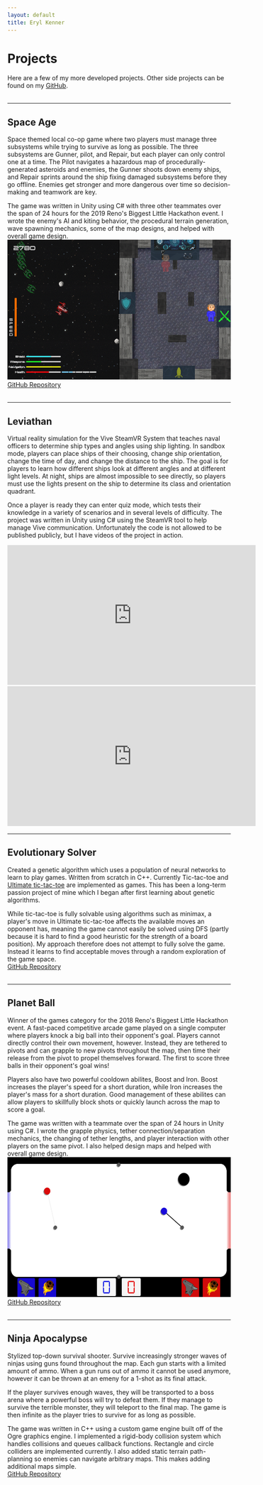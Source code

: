 ```yaml
---
layout: default
title: Eryl Kenner
---
```

# Projects

Here are a few of my more developed projects. Other side projects can be found on my <a href="https://github.com/Eryl2000">GitHub</a>.
<br><br>
<hr>

<h2>Space Age</h2>
Space themed local co-op game where two players must manage three subsystems while trying to survive as long as possible. The three subsystems are Gunner, pilot, and Repair, but each player can only control one at a time. The Pilot navigates a hazardous map of procedurally-generated asteroids and enemies, the Gunner shoots down enemy ships, and Repair sprints around the ship fixing damaged subsystems before they go offline. Enemies get stronger and more dangerous over time so decision-making and teamwork are key.

The game was written in Unity using C# with three other teammates over the span of 24 hours for the 2019 Reno's Biggest Little Hackathon event. I wrote the enemy's AI and kiting behavior, the procedural terrain generation, wave spawning mechanics, some of the map designs, and helped with overall game design.
<img class="project_image" src="/assets/images/space-age.png" width="560" height="315">
<a href="https://github.com/kylebrain/hackathon-2019">GitHub Repository</a>
<br><br>
<hr>

<h2>Leviathan</h2>
Virtual reality simulation for the Vive SteamVR System that teaches naval officers to determine ship types and angles using ship lighting. In sandbox mode, players can place ships of their choosing, change ship orientation, change the time of day, and change the distance to the ship. The goal is for players to learn how different ships look at different angles and at different light levels. At night, ships are almost impossible to see directly, so players must use the lights present on the ship to determine its class and orientation quadrant.

Once a player is ready they can enter quiz mode, which tests their knowledge in a variety of scenarios and in several levels of difficulty. The project was written in Unity using C# using the SteamVR tool to help manage Vive communication. Unfortunately the code is not allowed to be published publicly, but I have videos of the project in action.
<iframe width="560" height="315" src="https://www.youtube.com/embed/u38aZBRUzsU" frameborder="0" allow="accelerometer; autoplay; encrypted-media; gyroscope; picture-in-picture" allowfullscreen></iframe>
<iframe width="560" height="315" src="https://www.youtube.com/embed/yzTdZjPLN1Q" frameborder="0" allow="accelerometer; autoplay; encrypted-media; gyroscope; picture-in-picture" allowfullscreen></iframe>
<br>
<hr>

<h2>Evolutionary Solver</h2>
Created a genetic algorithm which uses a population of neural networks to learn to play games. Written from scratch in C++. Currently Tic-tac-toe and <a href="https://en.wikipedia.org/wiki/Ultimate_tic-tac-toe">Ultimate tic-tac-toe</a> are implemented as games. This has been a long-term passion project of mine which I began after first learning about genetic algorithms.

While tic-tac-toe is fully solvable using algorithms such as minimax, a player's move in Ultimate tic-tac-toe affects the available moves an opponent has, meaning the game cannot easily be solved using DFS (partly because it is hard to find a good heuristic for the strength of a board position). My approach therefore does not attempt to fully solve the game. Instead it learns to find acceptable moves through a random exploration of the game space.
<br>
<a href="https://github.com/Eryl2000/EvolutionarySolver">GitHub Repository</a>
<br><br>
<hr>

<h2>Planet Ball</h2>
Winner of the games category for the 2018 Reno's Biggest Little Hackathon event. A fast-paced competitive arcade game played on a single computer where players knock a big ball into their opponent's goal. Players cannot directly control their own movement, however. Instead, they are tethered to pivots and can grapple to new pivots throughout the map, then time their release from the pivot to propel themselves forward. The first to score three balls in their opponent's goal wins!

Players also have two powerful cooldown abilites, Boost and Iron. Boost increases the player's speed for a short duration, while Iron increases the player's mass for a short duration. Good management of these abilites can allow players to skillfully block shots or quickly launch across the map to score a goal.

The game was written with a teammate over the span of 24 hours in Unity using C#. I wrote the grapple physics, tether connection/separation mechanics, the changing of tether lengths, and player interaction with other players on the same pivot. I also helped design maps and helped with overall game design.
<img class="project_image" src="/assets/images/planet-ball.png" width="560" height="315">
<a href="https://github.com/Eryl2000/Planet-Ball">GitHub Repository</a>
<br><br>
<hr>

<h2>Ninja Apocalypse</h2>
Stylized top-down survival shooter. Survive increasingly stronger waves of ninjas using guns found throughout the map. Each gun starts with a limited amount of ammo. When a gun runs out of ammo it cannot be used anymore, however it can be thrown at an emeny for a 1-shot as its final attack.

If the player survives enough waves, they will be transported to a boss arena where a powerful boss will try to defeat them. If they manage to survive the terrible monster, they will teleport to the final map. The game is then infinite as the player tries to survive for as long as possible.

The game was written in C++ using a custom game engine built off of the Ogre graphics engine. I implemented a rigid-body collision system which handles collisions and queues callback functions. Rectangle and circle colliders are implemented currently. I also added static terrain path-planning so enemies can navigate arbitrary maps. This makes adding additional maps simple.
<br>
<a href="https://github.com/Eryl2000/Ninja-Apocalypse">GitHub Repository</a>

